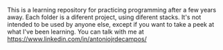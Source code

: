This is a learning repository for practicing programming after a few years away. Each folder is a diferent project, using diferent stacks.
It's not intended to be used by anyone else, except if you want to take a peek at what I've been learning.
You can talk with me at https://www.linkedin.com/in/antoniojrdecampos/
